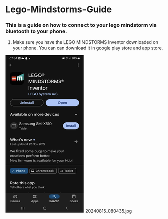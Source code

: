 # Lego-Mindstorms-Guide
### This is a guide on how to connect to your lego mindstorm via bluetooth to your phone. 

1. Make sure you have the LEGO MINDSTORMS Inventor downloaded on your phone. You can can download it in google play store and app store. 
<img src = "Screenshot_20240815_075443_Google_Play_Store.jpg" width = "250" height = "500">
20240815_080435.jpg
